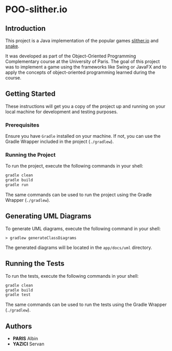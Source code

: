 # POO-slither.io

## Introduction

This project is a Java implementation of the popular games [slither.io](https://en.wikipedia.org/wiki/Slither.io) and [snake](https://en.wikipedia.org/wiki/Snake_(video_game_genre)). 

It was developed as part of the Object-Oriented Programming Complementary course at the University of Paris. The goal of this project was to implement a game using the frameworks like Swing or JavaFX and to apply the concepts of object-oriented programming learned during the course.

## Getting Started

These instructions will get you a copy of the project up and running on your local machine for development and testing purposes.

### Prerequisites

Ensure you have `Gradle` installed on your machine. If not, you can use the Gradle Wrapper included in the project (`./gradlew`).

### Running the Project

To run the project, execute the following commands in your shell:

```bash
gradle clean
gradle build
gradle run
```

The same commands can be used to run the project using the Gradle Wrapper (`./gradlew`).

## Generating UML Diagrams

To generate UML diagrams, execute the following command in your shell:

```
> gradlew generateClassDiagrams
```

The generated diagrams will be located in the `app/docs/uml` directory.

## Running the Tests

To run the tests, execute the following commands in your shell:

```bash
gradle clean
gradle build
gradle test
```

The same commands can be used to run the tests using the Gradle Wrapper (`./gradlew`).

## Authors

- **PARIS** Albin
- **YAZICI** Servan
